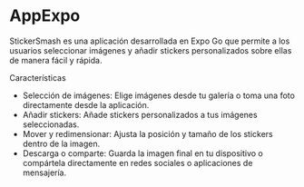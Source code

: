 # AppExpo

StickerSmash es una aplicación desarrollada en Expo Go que permite a los usuarios seleccionar imágenes y añadir stickers personalizados sobre ellas de manera fácil y rápida.

Características

- Selección de imágenes: Elige imágenes desde tu galería o toma una foto directamente desde la aplicación.
- Añadir stickers: Añade stickers personalizados a tus imágenes seleccionadas.
- Mover y redimensionar: Ajusta la posición y tamaño de los stickers dentro de la imagen.
- Descarga o comparte: Guarda la imagen final en tu dispositivo o compártela directamente en redes sociales o aplicaciones de mensajería.
